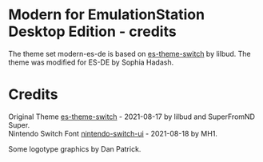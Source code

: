 # Modern for EmulationStation Desktop Edition - credits

The theme set modern-es-de is based on [es-theme-switch](https://github.com/lilbud/es-theme-switch) by lilbud. The theme was modified for ES-DE by Sophia Hadash.

Credits
=============
Original Theme [es-theme-switch](https://github.com/lilbud/es-theme-switch) - 2021-08-17 by lilbud and SuperFromND Super. \
Nintendo Switch Font [nintendo-switch-ui](https://www.cufonfonts.com/font/nintendo-switch-ui) - 2021-08-18 by MH1.

Some logotype graphics by Dan Patrick.
